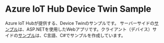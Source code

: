# Azure IoT Hub Device Twin Sample
Azure IoT Hubが提供する、Device Twinのサンプルです。 
サーバーサイドの[サンプル](service/Readme.md)は、ASP.NETを使用したWebアプリです。クライアント（デバイス）サイドの[サンプル](device/Readme.md)は、C言語、C#でサンプルを作成しています。
